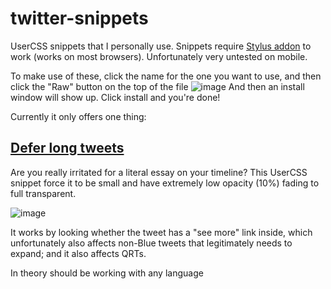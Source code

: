 # twitter-snippets
UserCSS snippets that I personally use. Snippets require [Stylus addon](https://add0n.com/stylus.html) to work (works on most browsers). Unfortunately very untested on mobile.

To make use of these, click the name for the one you want to use, and then click the "Raw" button on the top of the file
![image](https://github.com/diyachan/twitter-snippets/assets/7719971/667b390b-f48e-41ea-9e84-a958a39937a3)
And then an install window will show up. Click install and you're done!

Currently it only offers one thing:
## [Defer long tweets](defer-long-tweets.user.css)
Are you really irritated for a literal essay on your timeline? This UserCSS snippet force it to be small and have extremely low opacity (10%) fading to full transparent.

![image](https://github.com/diyachan/twitter-snippets/assets/7719971/8d0acd8a-4b98-44ac-8015-7d95b7cbc4b1)

It works by looking whether the tweet has a "see more" link inside, which unfortunately also affects non-Blue tweets that legitimately needs to expand; and it also affects QRTs.

In theory should be working with any language
